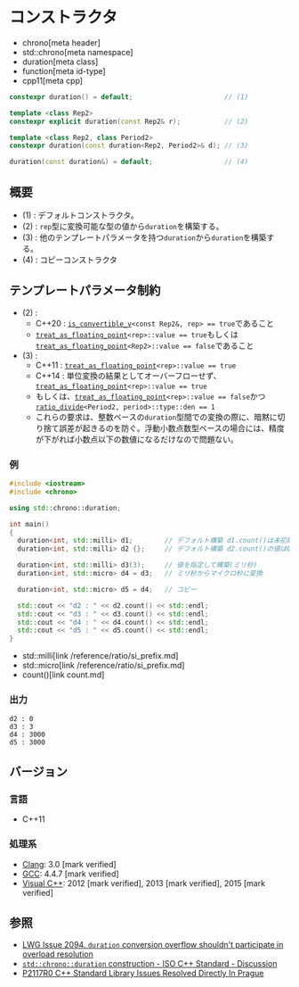 # コンストラクタ
* chrono[meta header]
* std::chrono[meta namespace]
* duration[meta class]
* function[meta id-type]
* cpp11[meta cpp]

```cpp
constexpr duration() = default;                       // (1)

template <class Rep2>
constexpr explicit duration(const Rep2& r);           // (2)

template <class Rep2, class Period2>
constexpr duration(const duration<Rep2, Period2>& d); // (3)

duration(const duration&) = default;                  // (4)
```

## 概要
- (1) : デフォルトコンストラクタ。
- (2) : `rep`型に変換可能な型の値から`duration`を構築する。
- (3) : 他のテンプレートパラメータを持つ`duration`から`duration`を構築する。
- (4) : コピーコンストラクタ


## テンプレートパラメータ制約
- (2) :
    - C++20 : [`is_convertible_v`](/reference/type_traits/is_convertible.md)`<const Rep2&, rep> == true`であること
    - [`treat_as_floating_point`](/reference/chrono/treat_as_floating_point.md)`<rep>::value == true`もしくは[`treat_as_floating_point`](/reference/chrono/treat_as_floating_point.md)`<Rep2>::value == false`であること
- (3) :
    - C++11 : [`treat_as_floating_point`](/reference/chrono/treat_as_floating_point.md)`<rep>::value == true`
    - C++14 : 単位変換の結果としてオーバーフローせず、[`treat_as_floating_point`](/reference/chrono/treat_as_floating_point.md)`<rep>::value == true`
    - もしくは、[`treat_as_floating_point`](/reference/chrono/treat_as_floating_point.md)`<rep>::value == false`かつ[`ratio_divide`](/reference/ratio/ratio_divide.md)`<Period2, period>::type::den == 1`
    - これらの要求は、整数ベースの`duration`型間での変換の際に、暗黙に切り捨て誤差が起きるのを防ぐ。浮動小数点数型ベースの場合には、精度が下がれば小数点以下の数値になるだけなので問題ない。


### 例
```cpp example
#include <iostream>
#include <chrono>

using std::chrono::duration;

int main()
{
  duration<int, std::milli> d1;        // デフォルト構築 d1.count()は未初期化の値
  duration<int, std::milli> d2 {};     // デフォルト構築 d2.count()の値は0

  duration<int, std::milli> d3(3);     // 値を指定して構築(ミリ秒)
  duration<int, std::micro> d4 = d3;   // ミリ秒からマイクロ秒に変換

  duration<int, std::micro> d5 = d4;   // コピー

  std::cout << "d2 : " << d2.count() << std::endl;
  std::cout << "d3 : " << d3.count() << std::endl;
  std::cout << "d4 : " << d4.count() << std::endl;
  std::cout << "d5 : " << d5.count() << std::endl;
}
```
* std::milli[link /reference/ratio/si_prefix.md]
* std::micro[link /reference/ratio/si_prefix.md]
* count()[link count.md]

### 出力
```
d2 : 0
d3 : 3
d4 : 3000
d5 : 3000
```

## バージョン
### 言語
- C++11

### 処理系
- [Clang](/implementation.md#clang): 3.0 [mark verified]
- [GCC](/implementation.md#gcc): 4.4.7 [mark verified]
- [Visual C++](/implementation.md#visual_cpp): 2012 [mark verified], 2013 [mark verified], 2015 [mark verified]


## 参照
- [LWG Issue 2094. `duration` conversion overflow shouldn't participate in overload resolution](http://www.open-std.org/jtc1/sc22/wg21/docs/lwg-defects.html#2094)
- [`std::chrono::duration` construction - ISO C++ Standard - Discussion](https://groups.google.com/a/isocpp.org/forum/#!topic/std-discussion/OcGX7Yj3meI)
- [P2117R0 C++ Standard Library Issues Resolved Directly In Prague](http://www.open-std.org/jtc1/sc22/wg21/docs/papers/2020/p2117r0.html)
